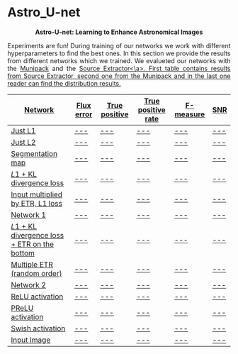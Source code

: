 
# Astro_U-net
<p align="center"> <b>  Astro-U-net:  Learning to Enhance Astronomical Images </b> </p>


<p style="text-align:justify"> Experiments are fun! During training of our networks we work with different hyperparameters to find the best ones. In this section we provide the results from different networks which we trained. We evalueted our networks with the  <a href="http://munipack.physics.muni.cz/">Munipack</a> and the <a href = " https://www.astromatic.net/software/sextractor">Source Extractor<\a>. First table contains results from Source Extractor, second one from the Munipack and in the last one reader can find the distribution results. </p>
  
  |Network | Flux error | True positive |	True positive rate |	F-measure| SNR |
  | --- | --- | --- | --- | --- | --- |
  | Just L1 | --- | --- | --- | --- | --- |
  | Just L2 | --- | --- | --- | --- | --- |
  |Segmentation map | --- | --- | --- | --- | --- |
  |$L1$ + KL divergence loss  | --- | --- | --- | --- | --- |
  |Input multiplied by ETR, L1 loss | --- | --- | --- | --- | --- |
  | Network 1 | --- | --- | --- | --- | --- |
  | $L1$ + KL divergence loss + ETR on the bottom| --- | --- | --- | --- | --- |
  | Multiple ETR (random order) | --- | --- | --- | --- | --- |
  | Network 2 | --- | --- | --- | --- | --- |
  | ReLU activation | --- | --- | --- | --- | --- |
  | PReLU activation | --- | --- | --- | --- | --- |
  | Swish activation | --- | --- | --- | --- | --- |
  | Input Image | --- | --- | --- | --- | --- |
